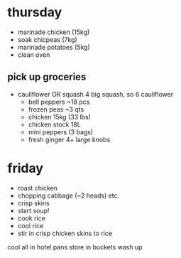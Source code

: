 # thursday
+ marinade chicken (15kg)
+ soak chicpeas (7kg)
+ marinade potatoes (5kg)
+ clean oven

## pick up groceries
  + cauliflower OR squash 4 big squash, so 6 cauliflower
	+ bell peppers ~18 pcs
	+ frozen peas ~3 qts
	+ chicken 15kg (33 lbs)
	+ chicken stock 18L
	+ mini peppers (3 bags)
	+ fresh ginger 4+ large knobs

# friday
+ roast chicken
+ chopping cabbage (~2 heads) etc.
+ crisp skins
+ start soup!
+ cook rice
+ cool rice
+ stir in crisp chicken skins to rice

cool all in hotel pans
store in buckets
wash up
